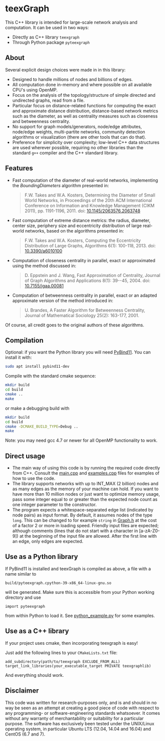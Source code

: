 # teexGraph

This C++ library is intended for large-scale network analysis and computation. It can be used in two ways:

* Directly as C++ library `teexgraph`
* Through Python package `pyteexgraph` 

## About

Several explicit design choices were made in in this library:

* Designed to handle millions of nodes and billions of edges.
* All computation done in-memory and where possible on all available CPU's using OpenMP.
* Focus on the analysis of the topology/structure of simple directed and undirected graphs, read from a file.
* Particular focus on distance-related functions for computing the exact and approximate distance distribution, distance-based network metrics such as the diameter, as well as centrality measures such as closeness and betweenness centrality.
* No support for graph models/generators, node/edge attributes, node/edge weights, multi-partite networks, community detection algorithms or visualization (there are other tools that can do that).
* Preference for simplicity over complexity; low-level C++ data structures are used wherever possible, requiring no other libraries than the standard `g++` compiler and the C++ standard library.


## Features

* Fast computation of the diameter of real-world networks, implementing the *BoundingDiameters* algorithm presented in:

  > F.W. Takes and W.A. Kosters, Determining the Diameter of Small World Networks, in Proceedings of the 20th ACM International Conference on Information and Knowledge Management (CIKM 2011), pp. 1191-1196, 2011. doi: [10.1145/2063576.2063748](http://dx.doi.org/10.1145/2063576.2063748)

* Fast computation of extreme distance metrics: the radius, diameter, center size, periphery size and eccentricity distribution of large real-world networks, based on the algorithms presented in:

  > F.W. Takes and W.A. Kosters, Computing the Eccentricity Distribution of Large Graphs, Algorithms 6(1): 100-118, 2013. doi: [10.3390/a6010100](http://dx.doi.org/10.3390/a6010100)

* Computation of closeness centrality in parallel, exact or approximated using the method discussed in:

  > D. Eppstein and J. Wang, Fast Approximation of Centrality, Journal of Graph Algorithms and Applications 8(1): 39--45, 2004. doi: [10.7155/jgaa.00081](http://dx.doi.org/10.7155/jgaa.00081)

* Computation of betweenness centrality in parallel, exact or an adapted approximate version of the method introduced in:

  > U. Brandes, A Faster Algorithm for Betweenness Centrality, Journal of Mathematical Sociology 25(2): 163-177, 2001.

Of course, all credit goes to the original authors of these algorithms.


## Compilation

Optional: if you want the Python library you will need [PyBind11](https://github.com/pybind/pybind11). You can install it with:
```bash
sudo apt install pybind11-dev
```

Compile with the standard cmake sequence:
```bash
mkdir build
cd build
cmake ..
make
```
or make a debugging build with
```bash
mkdir build
cd build
cmake -DCMAKE_BUILD_TYPE=Debug ..
make
```
Note: you may need gcc 4.7 or newer for all OpenMP functionality to work.

## Direct usage

* The main way of using this code is by running the required code directly from C++. Consult the [main.cpp](src/main.cpp) and [examples.cpp](src/examples.cpp) files for examples of how to use the code. 
* The library supports networks with up to INT_MAX (2 billion) nodes and as many edges as the memory of your machine can hold. If you want to have more than 10 million nodes or just want to optimize memory usage, pass some integer equal to or greater than the expected node count as one integer parameter to the constructor.
* The program expects a whitespace-separated edge list (indicated by node pairs) as input format. By default, it assumes nodes of the type `long`. This can be changed to for example `string` in [Graph.h](src/main.cpp) at the cost of a factor 2 or more in loading speed. Friendly input files are expected; although comments (lines that do not start with a character in [a-zA-Z0-9]) at the beginning of the input file are allowed. After the first line with an edge, only edges are expected.


## Use as a Python library

If PyBind11 is installed and teexGraph is compiled as above, a file with a name similar to
```text
build/pyteexgraph.cpython-39-x86_64-linux-gnu.so
```
will be generated. Make sure this is accessible from your Python working directory  and use 
```
import pyteexgraph
```
from within Python to load it.
See [python_example.py](examples/python_example.py) for some examples. 


## Use as a C++ library

If your project uses cmake, then incorporating teexgraph is easy!

Just add the following lines to your `CMakeLists.txt` file:
```text
add_subdirectory(path/to/teexgraph EXCLUDE_FROM_ALL)
target_link_libraries(your_executable_target PRIVATE teexgraphlib)
```

And everything should work.


## Disclaimer

This code was written for research-purposes only, and is and should in no way be seen as an attempt at creating a good piece of code with respect to any programming- or software-engineering standards whatsoever.
It comes without any warranty of merchantability or suitability for a particular purpose.
The software has exclusively been tested under the UNIX/Linux operating system, in particular Ubuntu LTS (12.04, 14.04 and 16.04) and CentOS (6.7 and 7).

